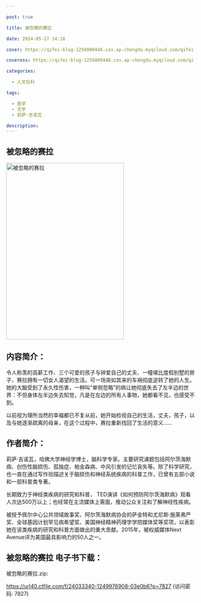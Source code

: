 ```yaml
---

post: true

title: 被忽略的赛拉

date: 2024-05-27 14:18

cover: https://qifei-blog-1256009448.cos.ap-chengdu.myqcloud.com/qifei-blog/661f3c170ea9cb1403e625da.jpg

coveross: https://qifei-blog-1256009448.cos.ap-chengdu.myqcloud.com/qifei-blog/661f3c170ea9cb1403e625da.jpg

categories:

  - 人文社科

tags:

  - 医学
  - 文学
  - 莉萨·吉诺瓦

description:
---
```


##  被忽略的赛拉

<img alt="被忽略的赛拉 " class="aligncenter loaded" data-was-processed="true" decoding="async" fetchpriority="high" height="471" src="https://qifei-blog-1256009448.cos.ap-chengdu.myqcloud.com/qifei-blog/661f3c170ea9cb1403e625da.jpg" style="cursor: zoom-in;" width="314"/>

## 内容简介：

令人称羡的高薪工作、三个可爱的孩子与钟爱自己的丈夫、一幢堪比度假别墅的房子，赛拉拥有一切女人渴望的生活。可一场突如其来的车祸彻底逆转了她的人生。她的大脑受到了永久性伤害，一种叫“单侧忽略”的病让她彻底失去了左半边的世界：不但身体左半边失去知觉，凡是在左边的所有人事物，她都看不见，也感受不到。

以前视为理所当然的幸福都已不复从前，她开始检视自己的生活，丈夫，孩子，以及与她逐渐疏离的母亲，在这个过程中，赛拉重新找回了生活的意义……

## 作者简介：

莉萨·吉诺瓦，哈佛大学神经学博士，脑科学专家。主要研究课题包括阿尔茨海默病、创伤性脑损伤、孤独症、帕金森病、中风引发的记忆丧失等。除了科学研究，也一直在通过写作验描述关于脑损伤和神经系统疾病的科普工作，已曾有五部小说和一部科普类专著。

长期致力于神经类疾病的研究和科普， TED演讲《如何预防阿尔茨海默病》观看人次达500万以上；也经常在主流媒体上需面，推动公众关注和了解神经性疾病。

被授予佩尔中心公共领域故事奖、阿尔茨海默病协会的萨金特和尤尼斯·施莱弗严奖、全球基因计划罕见病希望奖、美国神经精神药理学学院媒体奖等奖项，以表彰她在该类疾病的研究和科普方面做出的重大贡献。2015年，被权威媒体Next Avenue评为美国最具影响力的50人之一。

## 被忽略的赛拉 电子书下载：
被忽略的赛拉.zip: 

https://url40.ctfile.com/f/24033340-1249976908-03e0b6?p=7827 (访问密码: 7827)
